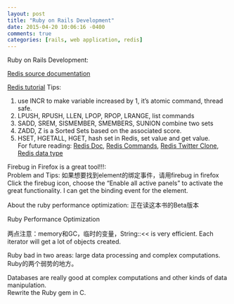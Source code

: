 ```yaml
---
layout: post
title: "Ruby on Rails Development"
date: 2015-04-20 10:06:16 -0400
comments: true
categories: [rails, web application, redis]
---
```


Ruby on Rails Development:  

[Redis source documentation](http://redis.io/)

[Redis tutorial](http://try.redis.io/)
Tips:  
1.  use INCR to make variable increased by 1, it’s atomic command, thread safe.  
2.  LPUSH, RPUSH, LLEN, LPOP, RPOP, LRANGE, list commands   
3.  SADD, SREM, SISMEMBER, SMEMBERS, SUNION combine two sets  
4.  ZADD, Z is a Sorted Sets based on the associated score.  
5.  HSET, HGETALL, HGET, hash set in Redis, set value and get value.    
For future reading:     [Redis Doc](http://redis.io/documentation), [Redis Commands](http://redis.io/commands), [Redis Twitter Clone](http://redis.io/topics/twitter-clone), [Redis data type](http://redis.io/topics/data-types-intro)  

Firebug in Firefox is a great tool!!!:  
Problem and Tips:
如果想要找到element的绑定事件，请用firebug in firefox
Click the firebug icon, choose the “Enable all active panels” to activate the great functionality. 
I can get the binding event for the element.

About the ruby performance optimization: 正在读这本书的Beta版本

Ruby Performance Optimization

两点注意：memory和GC，临时的变量，String::<< is very efficient. Each iterator will get a lot of objects created.  

Ruby bad in two areas: large data processing and complex computations. Ruby的两个弱势的地方。  

Databases are really good at complex computations and other kinds of data manipulation.  
Rewrite the Ruby gem in C.  








